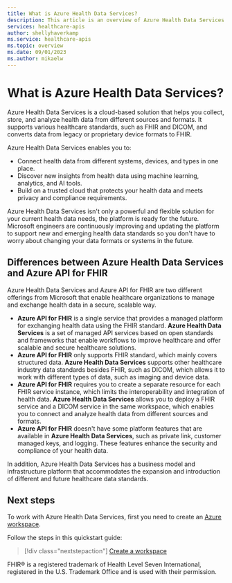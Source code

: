 ```yaml
---
title: What is Azure Health Data Services?
description: This article is an overview of Azure Health Data Services. 
services: healthcare-apis
author: shellyhaverkamp
ms.service: healthcare-apis
ms.topic: overview
ms.date: 09/01/2023
ms.author: mikaelw
---
```


# What is Azure Health Data Services?

Azure Health Data Services is a cloud-based solution that helps you collect, store, and analyze health data from different sources and formats. It supports various healthcare standards, such as FHIR and DICOM, and converts data from legacy or proprietary device formats to FHIR. 

Azure Health Data Services enables you to:

- Connect health data from different systems, devices, and types in one place.
- Discover new insights from health data using machine learning, analytics, and AI tools.
- Build on a trusted cloud that protects your health data and meets privacy and compliance requirements.

Azure Health Data Services isn't only a powerful and flexible solution for your current health data needs, the platform is ready for the future. Microsoft engineers are continuously improving and updating the platform to support new and emerging health data standards so you don't have to worry about changing your data formats or systems in the future.

## Differences between Azure Health Data Services and Azure API for FHIR

Azure Health Data Services and Azure API for FHIR are two different offerings from Microsoft that enable healthcare organizations to manage and exchange health data in a secure, scalable way.

- **Azure API for FHIR** is a single service that provides a managed platform for exchanging health data using the FHIR standard. **Azure Health Data Services** is a set of managed API services based on open standards and frameworks that enable workflows to improve healthcare and offer scalable and secure healthcare solutions.
- **Azure API for FHIR** only supports FHIR standard, which mainly covers structured data. **Azure Health Data Services** supports other healthcare industry data standards besides FHIR, such as DICOM, which allows it to work with different types of data, such as imaging and device data.
- **Azure API for FHIR** requires you to create a separate resource for each FHIR service instance, which limits the interoperability and integration of health data. **Azure Health Data Services** allows you to deploy a FHIR service and a DICOM service in the same workspace, which enables you to connect and analyze health data from different sources and formats.
- **Azure API for FHIR** doesn't have some platform features that are available in **Azure Health Data Services**, such as private link, customer managed keys, and logging. These features enhance the security and compliance of your health data.
 
In addition, Azure Health Data Services has a business model and infrastructure platform that accommodates the expansion and introduction of different and future healthcare data standards.

## Next steps

To work with Azure Health Data Services, first you need to create an [Azure workspace](workspace-overview.md). 

Follow the steps in this quickstart guide:

> [!div class="nextstepaction"]
> [Create a workspace](healthcare-apis-quickstart.md)



FHIR&#174; is a registered trademark of Health Level Seven International, registered in the U.S. Trademark Office and is used with their permission.
